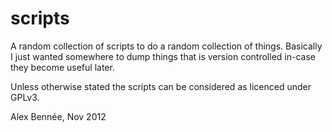 scripts
=======

A random collection of scripts to do a random collection of things.
Basically I just wanted somewhere to dump things that is version
controlled in-case they become useful later.

Unless otherwise stated the scripts can be considered as licenced
under GPLv3.

Alex Bennée, Nov 2012
